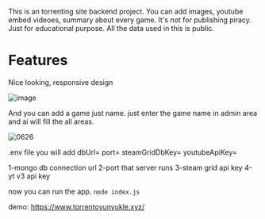 This is an torrenting site backend project. You can add images, youtube embed videoes, summary about every game. It's not for publishing piracy. Just for educational purpose. All the data used in this is public.

# Features
Nice looking, responsive design

![image](https://github.com/user-attachments/assets/211ce197-5a87-4b2c-9e14-0f32610a40af)

And you can add a game just name. just enter the game name in admin area and ai will fill the all areas.

![0626](https://github.com/user-attachments/assets/98fedacc-43e4-4c84-85f0-f9a0c293ffa8)

.env file you will add
dbUrl=
port=
steamGridDbKey=
youtubeApiKey=

1-mongo db connection url
2-port that server runs
3-steam grid api key
4-yt v3 api key

now you can run the app.
`node index.js`

demo: https://www.torrentoyunyukle.xyz/

